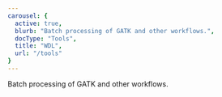 ```yaml
---
carousel: {
  active: true,
  blurb: "Batch processing of GATK and other workflows.",
  docType: "Tools",
  title: "WDL",
  url: "/tools"
}
---
```

Batch processing of GATK and other workflows.
